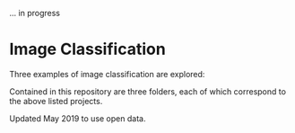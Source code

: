 ... in progress


# Image Classification
Three examples of image classification are explored:


Contained in this repository are three folders, each of which correspond to the above listed projects. 


Updated May 2019 to use open data. 
